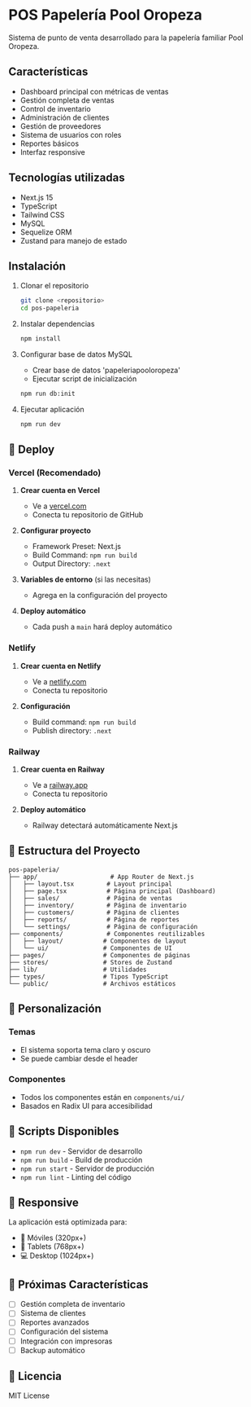 # POS Papelería Pool Oropeza

Sistema de punto de venta desarrollado para la papelería familiar Pool Oropeza.

## Características

- Dashboard principal con métricas de ventas
- Gestión completa de ventas
- Control de inventario
- Administración de clientes
- Gestión de proveedores
- Sistema de usuarios con roles
- Reportes básicos
- Interfaz responsive

## Tecnologías utilizadas

- Next.js 15
- TypeScript
- Tailwind CSS
- MySQL
- Sequelize ORM
- Zustand para manejo de estado

## Instalación

1. Clonar el repositorio
   ```bash
   git clone <repositorio>
   cd pos-papeleria
   ```

2. Instalar dependencias
   ```bash
   npm install
   ```

3. Configurar base de datos MySQL
   - Crear base de datos 'papeleriapooloropeza'
   - Ejecutar script de inicialización
   ```bash
   npm run db:init
   ```

4. Ejecutar aplicación
   ```bash
   npm run dev
   ```

## 🚀 Deploy

### Vercel (Recomendado)

1. **Crear cuenta en Vercel**
   - Ve a [vercel.com](https://vercel.com)
   - Conecta tu repositorio de GitHub

2. **Configurar proyecto**
   - Framework Preset: Next.js
   - Build Command: `npm run build`
   - Output Directory: `.next`

3. **Variables de entorno** (si las necesitas)
   - Agrega en la configuración del proyecto

4. **Deploy automático**
   - Cada push a `main` hará deploy automático

### Netlify

1. **Crear cuenta en Netlify**
   - Ve a [netlify.com](https://netlify.com)
   - Conecta tu repositorio

2. **Configuración**
   - Build command: `npm run build`
   - Publish directory: `.next`

### Railway

1. **Crear cuenta en Railway**
   - Ve a [railway.app](https://railway.app)
   - Conecta tu repositorio

2. **Deploy automático**
   - Railway detectará automáticamente Next.js

## 📁 Estructura del Proyecto

```
pos-papeleria/
├── app/                    # App Router de Next.js
│   ├── layout.tsx         # Layout principal
│   ├── page.tsx           # Página principal (Dashboard)
│   ├── sales/             # Página de ventas
│   ├── inventory/         # Página de inventario
│   ├── customers/         # Página de clientes
│   ├── reports/           # Página de reportes
│   └── settings/          # Página de configuración
├── components/            # Componentes reutilizables
│   ├── layout/           # Componentes de layout
│   └── ui/               # Componentes de UI
├── pages/                # Componentes de páginas
├── stores/               # Stores de Zustand
├── lib/                  # Utilidades
├── types/                # Tipos TypeScript
└── public/               # Archivos estáticos
```

## 🎨 Personalización

### Temas
- El sistema soporta tema claro y oscuro
- Se puede cambiar desde el header

### Componentes
- Todos los componentes están en `components/ui/`
- Basados en Radix UI para accesibilidad

## 🔧 Scripts Disponibles

- `npm run dev` - Servidor de desarrollo
- `npm run build` - Build de producción
- `npm run start` - Servidor de producción
- `npm run lint` - Linting del código

## 📱 Responsive

La aplicación está optimizada para:
- 📱 Móviles (320px+)
- 📱 Tablets (768px+)
- 💻 Desktop (1024px+)

## 🚀 Próximas Características

- [ ] Gestión completa de inventario
- [ ] Sistema de clientes
- [ ] Reportes avanzados
- [ ] Configuración del sistema
- [ ] Integración con impresoras
- [ ] Backup automático

## 📄 Licencia

MIT License 